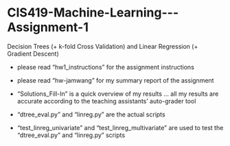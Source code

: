 # CIS419-Machine-Learning---Assignment-1
Decision Trees (+ k-fold Cross Validation) and Linear Regression (+ Gradient Descent)

- please read “hw1_instructions” for the assignment instructions
- please read “hw-jamwang” for my summary report of the assignment
- “Solutions_Fill-In” is a quick overview of my results … all my results are accurate according to the teaching assistants’ auto-grader tool

- “dtree_eval.py” and “linreg.py” are the actual scripts
- “test_linreg_univariate” and “test_linreg_multivariate” are used to test the “dtree_eval.py” and “linreg.py” scripts
